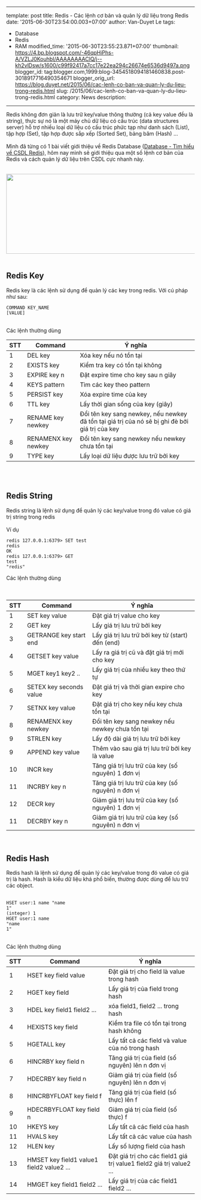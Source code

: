 
---
template: post
title: Redis - Các lệnh cơ bản và quản lý dữ liệu trong Redis
date: '2015-06-30T23:54:00.003+07:00'
author: Van-Duyet Le
tags:
- Database
- Redis
- RAM
modified_time: '2015-06-30T23:55:23.871+07:00'
thumbnail: https://4.bp.blogspot.com/-46qpHiPhs-A/VZLJ0KouhbI/AAAAAAAAClQ/j--kh2vlDsw/s1600/c99f92417a7cc17e22ea294c26674e6536d9497a.png
blogger_id: tag:blogger.com,1999:blog-3454518094181460838.post-3018917716490354671
blogger_orig_url: https://blog.duyet.net/2015/06/cac-lenh-co-ban-va-quan-ly-du-lieu-trong-redis.html
slug: /2015/06/cac-lenh-co-ban-va-quan-ly-du-lieu-trong-redis.html
category: News
description: 
---

Redis không đơn giản là lưu trữ key/value thông thường (cả key value đều là string), thực sự nó là một máy chủ dữ liệu có cấu trúc (data structures server) hỗ trợ nhiều loại dữ liệu có cấu trúc phức tạp như danh sách (List), tập hợp (Set), tập hợp được sắp xếp (Sorted Set), bảng băm (Hash) ...<br /><br />Mình đã từng có 1 bài viết giới thiệu về Redis Database (<a href="http://blog.lvduit.com/2015/04/database-tim-hieu-ve-csdl-redis.html#.VZLG23W1Gko" target="_blank">Database - Tìm hiểu về CSDL Redis</a>), hôm nay mình sẽ giới thiệu qua một số lệnh cơ bản của Redis và cách quản lý dữ liệu trên CSDL cực nhanh này.<br /><a name='more'></a><br /><div class="separator" style="clear: both; text-align: center;"><img border="0" height="213" src="https://4.bp.blogspot.com/-46qpHiPhs-A/VZLJ0KouhbI/AAAAAAAAClQ/j--kh2vlDsw/s640/c99f92417a7cc17e22ea294c26674e6536d9497a.png" width="640" /></div><br /><h2>Redis Key</h2><div>Redis key là các lệnh sử dụng để quản lý các key trong redis. Với cú pháp như sau:</div><div><pre class="prettyprint"><code>COMMAND KEY_NAME [VALUE]</code></pre></div><br />Các lệnh thường dùng<br /><table class="table table-bordered table-nonfluid"><thead><tr><th>STT</th><th>Command</th><th>Ý nghĩa</th></tr></thead><tbody><tr><td>1</td><td>DEL key</td><td>Xóa key nếu nó tồn tại</td></tr><tr><td>2</td><td>EXISTS key</td><td>Kiểm tra key có tồn tại không</td></tr><tr><td>3</td><td>EXPIRE key n</td><td>Đặt expire time cho key sau n giây</td></tr><tr><td>4</td><td>KEYS pattern</td><td>Tìm các key theo pattern</td></tr><tr><td>5</td><td>PERSIST key</td><td>Xóa expire time của key</td></tr><tr><td>6</td><td>TTL key</td><td>Lấy thời gian sống của key (giây)</td></tr><tr><td>7</td><td>RENAME key newkey</td><td>Đổi tên key sang newkey, nếu newkey đã tồn tại giá trị của nó sẽ bị ghi đè bởi giá trị của key</td></tr><tr><td>8</td><td>RENAMENX key newkey</td><td>Đổi tên key sang newkey nếu newkey chưa tồn tại</td></tr><tr><td>9</td><td>TYPE key</td><td>Lấy loại dữ liệu được lưu trữ bởi key</td></tr></tbody></table><br /><div><br /></div><div><h2>Redis String</h2></div><div>Redis string là lệnh sử dụng để quản lý các key/value trong đó value có giá trị string trong redis<br /><br />Ví dụ<br /><pre class="prettyprint"><code>redis 127.0.0.1:6379&gt; SET test redis<br />OK<br />redis 127.0.0.1:6379&gt; GET test<br />"redis"</code></pre>Các lệnh thường dùng<br /><br /><br /><table class="table table-bordered table-nonfluid"><thead><tr><th>STT</th><th>Command</th><th>Ý nghĩa</th></tr></thead><tbody><tr><td>1</td><td>SET key value</td><td>Đặt giá trị value cho key</td></tr><tr><td>2</td><td>GET key</td><td>Lấy giá trị lưu trữ bởi key</td></tr><tr><td>3</td><td>GETRANGE key start end</td><td>Lấy giá trị lưu trữ bởi key từ (start) đến (end)</td></tr><tr><td>4</td><td>GETSET key value</td><td>Lấy ra giá trị cũ và đặt giá trị mới cho key</td></tr><tr><td>5</td><td>MGET key1 key2 ..</td><td>Lấy giá trị của nhiều key theo thứ tự</td></tr><tr><td>6</td><td>SETEX key seconds value</td><td>Đặt giá trị và thời gian expire cho key</td></tr><tr><td>7</td><td>SETNX key value</td><td>Đặt giá trị cho key nếu key chưa tồn tại</td></tr><tr><td>8</td><td>RENAMENX key newkey</td><td>Đổi tên key sang newkey nếu newkey chưa tồn tại</td></tr><tr><td>9</td><td>STRLEN key</td><td>Lấy độ dài giá trị lưu trữ bởi key</td></tr><tr><td>9</td><td>APPEND key value</td><td>Thêm vào sau giá trị lưu trữ bởi key là value</td></tr><tr><td>10</td><td>INCR key</td><td>Tăng giá trị lưu trữ của key (số nguyên) 1 đơn vị</td></tr><tr><td>11</td><td>INCRBY key n</td><td>Tăng giá trị lưu trữ của key (số nguyên) n đơn vị</td></tr><tr><td>12</td><td>DECR key</td><td>Giảm giá trị lưu trữ của key (số nguyên) 1 đơn vị</td></tr><tr><td>11</td><td>DECRBY key n</td><td>Giảm giá trị lưu trữ của key (số nguyên) n đơn vị</td></tr></tbody></table><br /><h2>Redis Hash</h2>Redis hash là lệnh sử dụng để quản lý các key/value trong đó value có giá trị là hash. Hash là kiểu dữ liệu khá phổ biến, thường được dùng để lưu trữ các object.<br /><br /><pre class="prettyprint"><code>HSET user:1 name "name 1"<br />(integer) 1<br />HGET user:1 name<br />"name 1"</code></pre><br />Các lệnh thường dùng <br /><table class="table table-bordered table-nonfluid"><thead><tr><th>STT</th><th>Command</th><th>Ý nghĩa</th></tr></thead><tbody><tr><td>1</td><td>HSET key field value</td><td>Đặt giá trị cho field là value trong hash</td></tr><tr><td>2</td><td>HGET key field</td><td>Lấy giá trị của field trong hash</td></tr><tr><td>3</td><td>HDEL key field1 field2 ...</td><td>xóa field1, field2 ... trong hash</td></tr><tr><td>4</td><td>HEXISTS key field</td><td>Kiểm tra file có tồn tại trong hash không</td></tr><tr><td>5</td><td>HGETALL key</td><td>Lấy tất cả các field và value của nó trong hash</td></tr><tr><td>6</td><td>HINCRBY key field n</td><td>Tăng giá trị của field (số nguyên) lên n đơn vị</td></tr><tr><td>7</td><td>HDECRBY key field n</td><td>Giảm giá trị của field (số nguyên) lên n đơn vị</td></tr><tr><td>8</td><td>HINCRBYFLOAT key field f</td><td>Tăng giá trị của field (số thực) lên f</td></tr><tr><td>9</td><td>HDECRBYFLOAT key field n</td><td>Giảm giá trị của field (số thực) f</td></tr><tr><td>10</td><td>HKEYS key</td><td>Lấy tất cả các field của hash</td></tr><tr><td>11</td><td>HVALS key</td><td>Lấy tất cả các value của hash</td></tr><tr><td>12</td><td>HLEN key</td><td>Lấy số lượng field của hash</td></tr><tr><td>13</td><td>HMSET key field1 value1 field2 value2 ...</td><td>Đặt giá trị cho các field1 giá trị value1 field2 giá trị value2 ...</td></tr><tr><td>14</td><td>HMGET key field1 field2 ...</td><td>Lấy giá trị của các field1 field2 ...</td></tr></tbody></table><br /></div>